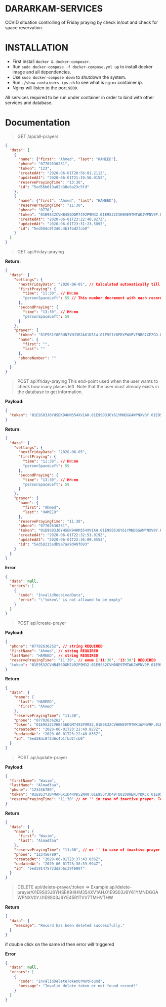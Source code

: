 # DARARKAM-SERVICES

COVID situation controlling of Friday praying by check in/out and check for space reservation.

# INSTALLATION

- First install `docker & docker-composer`.
- Run `sudo docker-compose -f docker-compose.yml up` to install docker image and all dependencies.
- Use `sudo docker-compose down` to shutdown the system.
- Run `./show-containers-ips.sh` to see what is `nginx` container ip.
- Nginx will listen to the port `9000`.

All services required to be run under container in order to bind with other services and database.

# Documentation

> GET /api/all-prayers

```json
{
  "data": [
    {
      "name": {"first": "Ahmed", "last": "HAMEED"},
      "phone": "07702636251",
      "token": "123",
      "createdAt": "2020-06-01T20:56:01.211Z",
      "updatedAt": "2020-06-01T21:19:56.015Z",
      "reservePrayingTime": "13:30",
      "id": "5ed56b619a02b38e6a23c5fd"
    },
    {
      "name": {"first": "Ahmed", "last": "HAMEED"},
      "reservePrayingTime": "11:30",
      "phone": "0770",
      "token": "01E9S32CVHB456DGM7492P9M32.01E9S32CVH0NE9TMTWKJWPNV9P.01E9S32CVJ2NC5ETVMS18EY3M4",
      "createdAt": "2020-06-01T23:22:40.827Z",
      "updatedAt": "2020-06-01T23:31:23.589Z",
      "id": "5ed58dc0f2d6c4b1fbd2fcb0"
    }
  ]
}
```

> GET api/friday-praying

**Return:**

```json
{
  "data": {
    "settings": {
      "nextFridayData": "2020-06-05", // Calculated automatically till Friday 2 pm. After that a new date calculated.
      "firstPraying": {
        "time": "11:30", // HH:mm
        "personSpaceLeft": 59 // This number decrement with each record on next fetch.
      },
      "secondPraying": {
        "time": "13:30", // HH:mm
        "personSpaceLeft": 59
      }
    },
    "prayer": {
      "token": "01E9S1Y0PBHN7YNJ3B2A61D314.01E9S1Y0PBYPWVPVFNBG7XEZGD.01E9S1Y0PBNGY3K69WAFF3JCYK", // unique token.
      "name": {
        "first": "",
        "last": ""
      },
      "phoneNumber": ""
    }
  }
}
```

> POST api/friday-praying
> This end-point used when the user wants to check how many places left. Note that the user must already exists in the database to get information.

**Payload:**

```json
{
  "token": "01E9S03J6YHSEK94HM354XV1AH.01E9S03J6Y61YMNDGGAWPNXV0Y.01E9S03J6YE45R1TVV7TMHVTHW" // REQUIRED
}
```

**Return:**

```json
{
  "data": {
    "settings": {
      "nextFridayData": "2020-06-05",
      "firstPraying": {
        "time": "11:30", // HH:mm
        "personSpaceLeft": 59
      },
      "secondPraying": {
        "time": "13:30", // HH:mm
        "personSpaceLeft": 59
      }
    },
    "prayer": {
      "name": {
        "first": "Ahmed",
        "last": "HAMEED"
      },
      "reservePrayingTime": "11:30",
      "phone": "07702636251",
      "token": "01E9S03J6YHSEK94HM354XV1AH.01E9S03J6Y61YMNDGGAWPNXV0Y.01E9S03J6YE45R1TVV7TMHVTHW",
      "createdAt": "2020-06-01T22:32:53.019Z",
      "updatedAt": "2020-06-01T22:36:09.855Z",
      "id": "5ed58215adb9a7aa9d49f693"
    }
  }
}
```

**Error**

```json
{
  "data": null,
  "errors": [
    {
      "code": "InvalidReceivedData",
      "error": "\"token\" is not allowed to be empty"
    }
  ]
}
```

> POST api/create-prayer

**Payload:**

```json
{
  "phone": "07702636262", // string REQUIRED
  "firstName": "Ahmed", // string REQUIRED
  "lastName": "HAMEED", // string REQUIRED
  "reservePrayingTime": "11:30", // enum ['11:30', '13:30'] REQUIRED
  "token": "01E9S32CVHB456DGM7492P9M32.01E9S32CVH0NE9TMTWKJWPNV9P.01E9S32CVJ2NC5ETVMS18EY3M4" // Incoming token. REQUIRED
}
```

**Return**

```json
{
  "data": {
    "name": {
      "last": "HAMEED",
      "first": "Ahmed"
    },
    "reservePrayingTime": "11:30",
    "phone": "07702636262",
    "token": "01E9S32CVHB456DGM7492P9M32.01E9S32CVH0NE9TMTWKJWPNV9P.01E9S32CVJ2NC5ETVMS18EY3M4",
    "createdAt": "2020-06-01T23:22:40.827Z",
    "updatedAt": "2020-06-01T23:22:40.835Z",
    "id": "5ed58dc0f2d6c4b1fbd2fcb0"
  }
}
```

> POST api/update-prayer

**Payload:**

```json
{
  "firstName": "Wasim",
  "lastName": "Almadfaa",
  "phone": "123456789",
  "token": "01E9S3YJD4MAFGK1D4RVD5ZNR0.01E9S3YJD49TQ8208HENJYDKCK.01E9S3YJD5KCNK6TMG71QN53RZ",
  "reservePrayingTime": "11:30" // or '' in case of inactive prayer. Taking enum type of ['', '11:30', '13:30']
}
```

**Return**

```json
{
  "data": {
    "name": {
      "first": "Wasim",
      "last": "Almadfaa"
    },
    "reservePrayingTime": "11:30", // or '' in case of inactive prayer
    "phone": "123456789",
    "createdAt": "2020-06-01T23:37:43.036Z",
    "updatedAt": "2020-06-01T23:38:39.994Z",
    "id": "5ed59147572dd2b6c39f690f"
  }
}
```

> DELETE api/delete-prayer/:token => Example api/delete-prayer/01E9S03J6YHSEK94HM354XV1AH.01E9S03J6Y61YMNDGGAWPNXV0Y.01E9S03J6YE45R1TVV7TMHVTHW

**Return**

```json
{
  "data": {
    "message": "Record has been deleted successfully."
  }
}
```

if double click on the same id then error will triggered

**Error**

```json
{
  "data": null,
  "errors": [
    {
      "code": "InvalidDeleteTokenOrNotFound",
      "message": "Invalid delete token or not found record!"
    }
  ]
}
```
